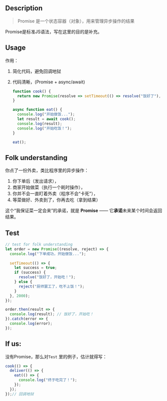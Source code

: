 ## Description

> Promise 是一个状态容器（对象），用来管理异步操作的结果

Promise是标准JS语法，写在这里的目的是补充。





## Usage

作用：

1. 简化代码，避免回调地狱

2. 代码清晰，(Promise + async/await)
   ```js
   function cook() {
     return new Promise(resolve => setTimeout(() => resolve("饭好了"), 2000));
   }
   
   async function eat() {
     console.log("开始做饭...");
     let result = await cook();
     console.log(result);
     console.log("开始吃饭！");
   }
   
   eat();
   
   ```

   



## Folk understanding

你点了一份外卖，类比程序里的异步操作：

1. 你下单后（发出请求），
2. 商家开始做菜（执行一个耗时操作），
3. 你并不会一直盯着外卖（程序不会“卡死”），
4. 等菜做好、外卖到了，你再去吃（拿到结果）

这个“我保证菜一定会来”的承诺，就是 **Promise** —— 它**承诺**未来某个时间会返回结果。

## Test

```js
// test for folk understanding
let order = new Promise((resolve, reject) => {
  console.log("下单成功，开始做饭...");
  
  setTimeout(() => {
    let success = true;
    if (success) {
      resolve("饭好了，开始吃！");
    } else {
      reject("厨师罢工了，吃不上饭！");
    }
  }, 2000);
});

order.then(result => {
  console.log(result); // 饭好了，开始吃！
}).catch(error => {
  console.log(error);
});

```



## If us:

没有Promise，那么对`Test` 里的例子，估计就得写：
```js
cook(() => {
  deliver(() => {
    eat(() => {
      console.log("终于吃完了！");
    });
  });
});// 回调地狱
```

